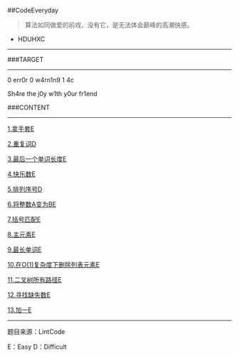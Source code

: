 ##CodeEveryday

>算法如同做爱的前戏，没有它，是无法体会巅峰的高潮快感。
- HDUHXC

---
###TARGET

---
 
 0 err0r  0 w4rn1n9  1 4c 
 
 Sh4re the j0y w1th y0ur fr1end
 
###CONTENT

---
[1.拿手套E](https://segmentfault.com/a/1190000004352547)

[2.重复词D](https://segmentfault.com/a/1190000004356305)

[3.最后一个单词长度E](https://segmentfault.com/a/1190000004358789)

[4.快乐数E](https://segmentfault.com/a/1190000004363507)

[5.排列序号D](https://segmentfault.com/a/1190000004370068)

[6.将整数A变为BE](https://segmentfault.com/a/1190000004375621)

[7.括号匹配E](https://segmentfault.com/a/1190000004383146)

[8.主元素E](https://segmentfault.com/a/1190000004389777)

[9.最长单词E](https://segmentfault.com/a/1190000004392897)

[10.在O(1)复杂度下删除列表元素E](https://segmentfault.com/a/1190000004432131)

[11.二叉树所有路径E](https://segmentfault.com/a/1190000004437178)

[12.寻找缺失数E](https://segmentfault.com/a/1190000004439278)

[13.加一E](https://segmentfault.com/a/1190000004445333)

--- 
题目来源：LintCode

E：Easy
D：Difficult


